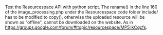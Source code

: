 Test the Resourcespace API with python script.
The rename() in the line 160 of the image_processing.php under the Resourcespace code folder include/ has to be modified
to copy(), otherwise the uploaded resource will be shown as "offline", cannot be downloaded on the website.
As in https://groups.google.com/forum/#!topic/resourcespace/MP5likCgcfs.